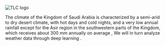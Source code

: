 

![TLC logo](https://www.socratesperezmd.com/wp-content/uploads/2019/09/Depositphotos_61868743_s-2019.jpg)



The climate of the Kingdom of Saudi Arabia is characterized by a semi-arid to dry desert climate, with hot days and cold nights, and a very low annual rainfall except for the Asir region in the southwestern parts of the Kingdom, which receives about 300 mm annually on average , We will in turn analyze weather data through deep learning .
